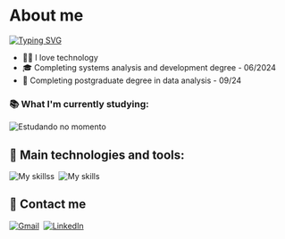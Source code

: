 # About me

[![Typing SVG](https://readme-typing-svg.herokuapp.com/?color=0008ff&size=35&vCenter=true&width=1000&lines=Hello+World!;My+name+is+Rafael+César.;I+from+Brazil,+Ceará.;Welcome!+😁)](https://git.io/typing-svg)

- 👨‍💻 I love technology
- 🎓 Completing systems analysis and development degree - 06/2024
- 📜  Completing postgraduate degree in data analysis - 09/24

### 📚 What I'm currently studying:
![Estudando no momento](https://skillicons.dev/icons?i=nodejs,next,express,selenium,postgres,prisma&theme=dark)

## 🔧 Main technologies and tools:
![My skillss](https://skillicons.dev/icons?i=html,css,javascript,typescript,tailwind&theme=dark)&nbsp;
![My skills](https://skillicons.dev/icons?i=python,vscode,vite,bash,git,linux&theme=dark)&nbsp;

## 📲 Contact me
[![Gmail](https://img.shields.io/badge/Gmail-D14836?style=for-the-badge&logo=gmail&logoColor=white)](mailto:rafaelcesar988@gmail.com?subject=Contacting_via_GitHub)&nbsp;
[![LinkedIn](https://img.shields.io/badge/LinkedIn-0077B5?style=for-the-badge&logo=linkedin&logoColor=white)](https://www.linkedin.com/in/rafaelcesar0/)&nbsp;

